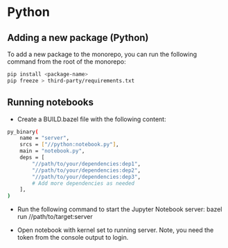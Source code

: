 # Python

## Adding a new package (Python)

To add a new package to the monorepo, you can run the following command from the
root of the monorepo:

```bash
pip install <package-name>
pip freeze > third-party/requirements.txt
```

## Running notebooks

- Create a BUILD.bazel file with the following content:

```bash
py_binary(
    name = "server",
    srcs = ["//python:notebook.py"],
    main = "notebook.py",
    deps = [
        "//path/to/your/dependencies:dep1",
        "//path/to/your/dependencies:dep2",
        "//path/to/your/dependencies:dep3",
        # Add more dependencies as needed
    ],
)
```

- Run the following command to start the Jupyter Notebook server: bazel run
  //path/to/target:server

- Open notebook with kernel set to running server. Note, you need the token from
  the console output to login.
